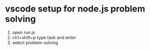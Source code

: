 # vscode setup for node.js problem solving

1. open run.js
1. ctrl+shift+p type task and enter
1. select problem solving
